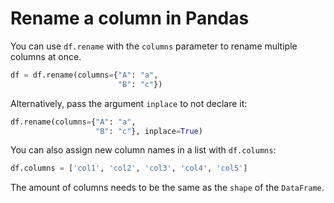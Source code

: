 # Rename a column in Pandas

You can use `df.rename` with the `columns` parameter to rename multiple columns at once.

```python
df = df.rename(columns={"A": "a", 
                        "B": "c"})
```

Alternatively, pass the argument `inplace` to not declare it:

```python
df.rename(columns={"A": "a", 
                   "B": "c"}, inplace=True)
```

You can also assign new column names in a list with `df.columns`:

```python
df.columns = ['col1', 'col2', 'col3', 'col4', 'col5']
```

The amount of columns needs to be the same as the `shape` of the `DataFrame`.
